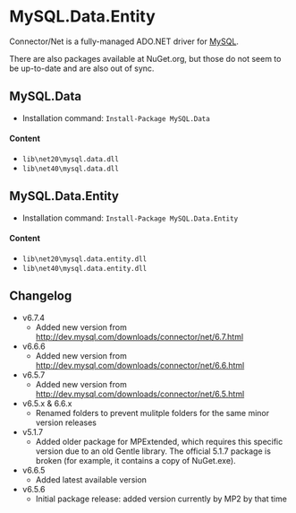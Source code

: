MySQL.Data.Entity
===

Connector/Net is a fully-managed ADO.NET driver for [MySQL].

There are also packages available at NuGet.org, but those do not seem to be up-to-date and are also
out of sync.

MySQL.Data
---
  - Installation command: ``Install-Package MySQL.Data``

#### Content
  - ``lib\net20\mysql.data.dll``
  - ``lib\net40\mysql.data.dll``


MySQL.Data.Entity
---
  - Installation command: ``Install-Package MySQL.Data.Entity``

#### Content
  - ``lib\net20\mysql.data.entity.dll``
  - ``lib\net40\mysql.data.entity.dll``

Changelog
---
  - v6.7.4
      - Added new version from http://dev.mysql.com/downloads/connector/net/6.7.html
  - v6.6.6
      - Added new version from http://dev.mysql.com/downloads/connector/net/6.6.html
  - v6.5.7
      - Added new version from http://dev.mysql.com/downloads/connector/net/6.5.html
  - v6.5.x & 6.6.x
      - Renamed folders to prevent mulitple folders for the same minor version releases
  - v5.1.7
      - Added older package for MPExtended, which requires this specific version due to an old Gentle
        library. The official 5.1.7 package is broken (for example, it contains a copy of NuGet.exe).
  - v6.6.5
      - Added latest available version
  - v6.5.6
      - Initial package release: added version currently by MP2 by that time

[MySQL]:       http://www.mysql.com/downloads/connector/net/